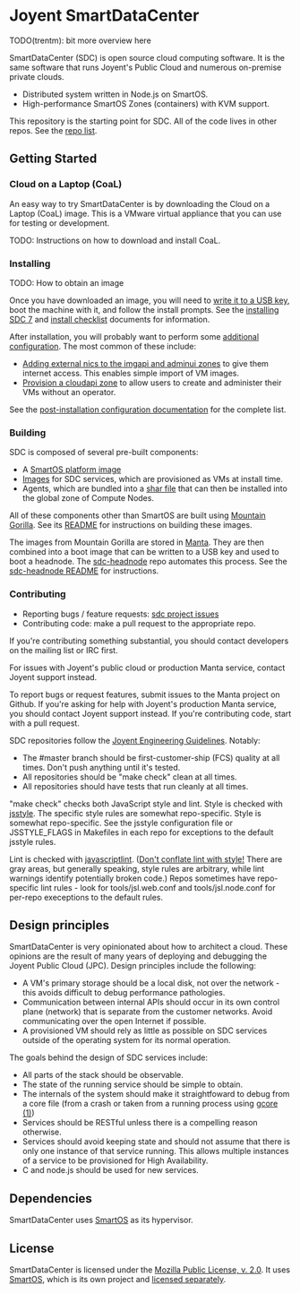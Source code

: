 <!--
    This Source Code Form is subject to the terms of the Mozilla Public
    License, v. 2.0. If a copy of the MPL was not distributed with this
    file, You can obtain one at http://mozilla.org/MPL/2.0/.
-->

<!--
    Copyright (c) 2014, Joyent, Inc.
-->

# Joyent SmartDataCenter

TODO(trentm): bit more overview here

SmartDataCenter (SDC) is open source cloud computing software. It is
the same software that runs Joyent's Public Cloud and numerous
on-premise private clouds.
* Distributed system written in Node.js on SmartOS.
* High-performance SmartOS Zones (containers) with KVM support.

This repository is the starting point for SDC. All of the code lives in
other repos. See the [repo list](docs/developer-guide/repos.md).


## Getting Started

### Cloud on a Laptop (CoaL)

An easy way to try SmartDataCenter is by downloading the Cloud on a Laptop
(CoaL) image. This is a VMware virtual appliance that you can use for testing
or development.

TODO: Instructions on how to download and install CoaL.


### Installing

TODO: How to obtain an image

Once you have downloaded an image, you will need to
[write it to a USB key](https://docs.joyent.com/sdc7/installing-sdc7/creating-a-usb-key-from-a-release-tarball),
boot the machine with it, and follow the install prompts.  See the
[installing SDC 7](https://docs.joyent.com/sdc7/installing-sdc7) and
[install checklist](https://docs.joyent.com/sdc7/installing-sdc7/install-checklist)
documents for information.

After installation, you will probably want to perform some
[additional configuration](https://docs.joyent.com/sdc7/installing-sdc7/post-installation-configuration).
The most common of these include:

* [Adding external nics to the imgapi and adminui zones](https://docs.joyent.com/sdc7/installing-sdc7/post-installation-configuration#AddingExternalNICstoHeadNodeVMs)
  to give them internet access.  This enables simple import of VM images.
* [Provision a cloudapi zone](https://docs.joyent.com/sdc7/installing-sdc7/post-installation-configuration#CreatingCloudAPI)
  to allow users to create and administer their VMs without an operator.

See the
[post-installation configuration documentation](https://docs.joyent.com/sdc7/installing-sdc7/post-installation-configuration)
for the complete list.


### Building

SDC is composed of several pre-built components:

* A [SmartOS platform image](https://github.com/joyent/smartos-live)
* [Images](https://docs.joyent.com/sdc7/working-with-images) for SDC
  services, which are provisioned as VMs at install time.
* Agents, which are bundled into a [shar file](https://github.com/joyent/sdc-agents-core)
  that can then be installed into the global zone of Compute Nodes.

All of these components other than SmartOS are built using
[Mountain Gorilla](https://github.com/joyent/mountain-gorilla). See its
[README](https://github.com/joyent/mountain-gorilla/blob/master/README.md) for
instructions on building these images.

The images from Mountain Gorilla are stored in
[Manta](https://www.joyent.com/products/manta).  They are then combined into
a boot image that can be written to a USB key and used to boot a headnode.  The
[sdc-headnode](https://github.com/joyent/sdc-headnode) repo automates this
process. See the
[sdc-headnode README](https://github.com/joyent/sdc-headnode/blob/master/README.md)
for instructions.


### Contributing

* Reporting bugs / feature requests: [sdc project issues](https://github.com/joyent/sdc/issues)
* Contributing code: make a pull request to the appropriate repo.

If you're contributing something substantial, you should contact developers on
the mailing list or IRC first.

For issues with Joyent's public cloud or production Manta service, contact
Joyent support instead.

To report bugs or request features, submit issues to the Manta project on
Github.  If you're asking for help with Joyent's production Manta service,
you should contact Joyent support instead.  If you're contributing code, start
with a pull request.

SDC repositories follow the
[Joyent Engineering Guidelines](https://github.com/joyent/eng).  Notably:

* The #master branch should be first-customer-ship (FCS) quality at all times.
  Don't push anything until it's tested.
* All repositories should be "make check" clean at all times.
* All repositories should have tests that run cleanly at all times.

"make check" checks both JavaScript style and lint.  Style is checked with
[jsstyle](https://github.com/davepacheco/jsstyle).  The specific style rules are
somewhat repo-specific.  Style is somewhat repo-specific.  See the jsstyle
configuration file or JSSTYLE\_FLAGS in Makefiles in each repo for exceptions
to the default jsstyle rules.

Lint is checked with
[javascriptlint](https://github.com/davepacheco/javascriptlint).  ([Don't
conflate lint with
style!](http://dtrace.org/blogs/dap/2011/08/23/javascriptlint/)  There are gray
areas, but generally speaking, style rules are arbitrary, while lint warnings
identify potentially broken code.)  Repos sometimes have repo-specific lint
rules - look for tools/jsl.web.conf and tools/jsl.node.conf for per-repo
execeptions to the default rules.


## Design principles

SmartDataCenter is very opinionated about how to architect a cloud.  These
opinions are the result of many years of deploying and debugging the Joyent
Public Cloud (JPC).  Design principles include the following:

* A VM's primary storage should be a local disk, not over the network - this
  avoids difficult to debug performance pathologies.
* Communication between internal APIs should occur in its own control plane
  (network) that is separate from the customer networks. Avoid communicating
  over the open Internet if possible.
* A provisioned VM should rely as little as possible on SDC services outside of
  the operating system for its normal operation.

The goals behind the design of SDC services include:

* All parts of the stack should be observable.
* The state of the running service should be simple to obtain.
* The internals of the system should make it straightfoward to debug from a
  core file (from a crash or taken from a running process using
  [gcore (1)](http://smartos.org/man/1/gcore))
* Services should be RESTful unless there is a compelling reason otherwise.
* Services should avoid keeping state and should not assume that there is
  only one instance of that service running. This allows multiple instances
  of a service to be provisioned for High Availability.
* C and node.js should be used for new services.


## Dependencies

SmartDataCenter uses [SmartOS](https://smartos.org) as its hypervisor.


## License

SmartDataCenter is licensed under the
[Mozilla Public License, v. 2.0](http://mozilla.org/MPL/2.0/). It uses
[SmartOS](http://smartos.org), which is its own project and
[licensed separately](http://smartos.org/cddl/).
